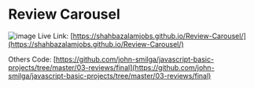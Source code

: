 # Review Carousel

![image](https://github.com/shahbazalamjobs/01-Javascript-Beginners-Project/assets/125631878/e6a3696a-ebbe-4211-8f41-dbbc0600ee19)
Live Link: [https://shahbazalamjobs.github.io/Review-Carousel/](https://shahbazalamjobs.github.io/Review-Carousel/)

Others Code: [https://github.com/john-smilga/javascript-basic-projects/tree/master/03-reviews/final](https://github.com/john-smilga/javascript-basic-projects/tree/master/03-reviews/final)
